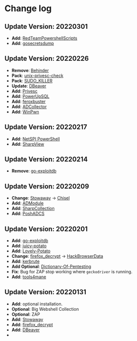 # Change log

## Update Version: 20220301

+ **Add**: [RedTeamPowershellScripts](https://github.com/Mr-Un1k0d3r/RedTeamPowershellScripts)
+ **Add**: [gosecretsdump](https://github.com/C-Sto/gosecretsdump)

## Update Version: 20220226

+ **Remove**: [Behinder](https://github.com/rebeyond/Behinder)
+ **Pack**: [unix-privesc-check](https://github.com/pentestmonkey/unix-privesc-check)
+ **Pack**: [SUDO_KILLER](https://github.com/TH3xACE/SUDO_KILLER)
+ **Update**: [DBeaver](https://dbeaver.io/download/)
+ **Add**: [Privesc](https://github.com/enjoiz/Privesc)
+ **Add**: [PowerUpSQL](https://github.com/NetSPI/PowerUpSQL)
+ **Add**: [feroxbuster](https://github.com/epi052/feroxbuster)
+ **Add**: [ADCollector](https://github.com/dev-2null/ADCollector)
+ **Add**: [WinPwn](https://github.com/S3cur3Th1sSh1t/WinPwn)

## Update Version: 20220217

+ **Add**: [NetSPI PowerShell](https://github.com/NetSPI/PowerShell)
+ **Add**: [SharpView](https://github.com/tevora-threat/SharpView)

## Update Version: 20220214

+ **Remove**: [go-exploitdb](https://github.com/vulsio/go-exploitdb)

## Update Version: 20220209

+ **Change**: [Stowaway](https://github.com/ph4ntonn/Stowaway) -> [Chisel](https://github.com/jpillora/chisel)
+ **Add**: [ADModule](https://github.com/samratashok/ADModule)
+ **Add**: [SharpCollection](https://github.com/Flangvik/SharpCollection)
+ **Add**: [PoshADCS](https://github.com/cfalta/PoshADCS)

## Update Version: 20220201

+ **Add**: [go-exploitdb](https://github.com/vulsio/go-exploitdb)
+ **Add**: [juicy-potato](https://github.com/ohpe/juicy-potato)
+ **Add**: [Lovely-Potato](https://github.com/TsukiCTF/Lovely-Potato)
+ **Change**: [firefox_decrypt](https://github.com/unode/firefox_decrypt) -> [HackBrowserData](https://github.com/moonD4rk/HackBrowserData)
+ **Add**: [kerbrute](https://github.com/TarlogicSecurity/kerbrute)
+ **Add Optional**: [Dictionary-Of-Pentesting](https://github.com/insightglacier/Dictionary-Of-Pentesting)
+ **Fix**: Bug for ZAP stop working where `geckodriver` is running.
+ **Add**: [tools4mane](https://github.com/manesec/tools4mane)

## Update Version: 20220131

+ **Add**: optional installation.
+ **Optional**: Big Webshell Collection
+ **Optional**: ZAP
+ **Add**: [Stowaway](https://github.com/ph4ntonn/Stowaway)
+ **Add**: [firefox_decrypt](https://github.com/unode/firefox_decrypt)
+ **Add**: [DBeaver](https://dbeaver.io/download/)
+ 
